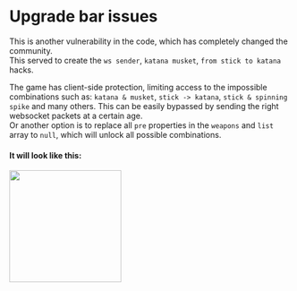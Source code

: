 # Upgrade bar issues

This is another vulnerability in the code, which has completely changed the community.<br>
This served to create the `ws sender`, `katana musket`, `from stick to katana` hacks.

The game has client-side protection, limiting access to the impossible combinations such as: `katana & musket`, `stick -> katana`, `stick & spinning spike` and many others.
This can be easily bypassed by sending the right websocket packets at a certain age.<br>
Or another option is to replace all `pre` properties in the `weapons` and `list` array to `null`, which will unlock all possible combinations.

#### It will look like this:
<img src="https://i.imgur.com/Dh8IMFu.png" height="200"/>
